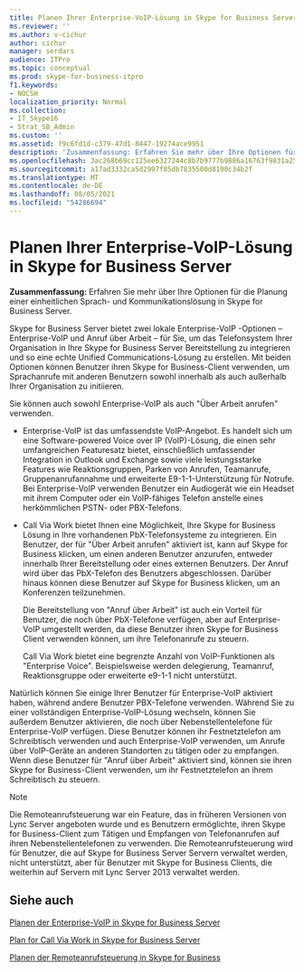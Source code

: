 ```yaml
---
title: Planen Ihrer Enterprise-VoIP-Lösung in Skype for Business Server
ms.reviewer: ''
ms.author: v-cichur
author: cichur
manager: serdars
audience: ITPro
ms.topic: conceptual
ms.prod: skype-for-business-itpro
f1.keywords:
- NOCSH
localization_priority: Normal
ms.collection:
- IT_Skype16
- Strat_SB_Admin
ms.custom: ''
ms.assetid: f9c6fd1d-c379-47d1-8447-19274ace9951
description: 'Zusammenfassung: Erfahren Sie mehr über Ihre Optionen für die Planung einer einheitlichen Sprach- und Kommunikationslösung in Skype for Business Server.'
ms.openlocfilehash: 3ac268b69cc125ee6327244c8b7b9777b9886a16763f9831a2582a935f931432
ms.sourcegitcommit: a17ad3332ca5d2997f85db7835500d8190c34b2f
ms.translationtype: MT
ms.contentlocale: de-DE
ms.lasthandoff: 08/05/2021
ms.locfileid: "54286694"
---
```

# <a name="plan-your-enterprise-voice-solution-in-skype-for-business-server"></a>Planen Ihrer Enterprise-VoIP-Lösung in Skype for Business Server
 
**Zusammenfassung:** Erfahren Sie mehr über Ihre Optionen für die Planung einer einheitlichen Sprach- und Kommunikationslösung in Skype for Business Server.
  
Skype for Business Server bietet zwei lokale Enterprise-VoIP -Optionen – Enterprise-VoIP und Anruf über Arbeit – für Sie, um das Telefonsystem Ihrer Organisation in Ihre Skype for Business Server Bereitstellung zu integrieren und so eine echte Unified Communications-Lösung zu erstellen. Mit beiden Optionen können Benutzer ihren Skype for Business-Client verwenden, um Sprachanrufe mit anderen Benutzern sowohl innerhalb als auch außerhalb Ihrer Organisation zu initiieren.
  
Sie können auch sowohl Enterprise-VoIP als auch "Über Arbeit anrufen" verwenden.
  
- Enterprise-VoIP ist das umfassendste VoIP-Angebot. Es handelt sich um eine Software-powered Voice over IP (VoIP)-Lösung, die einen sehr umfangreichen Featuresatz bietet, einschließlich umfassender Integration in Outlook und Exchange sowie viele leistungsstarke Features wie Reaktionsgruppen, Parken von Anrufen, Teamanrufe, Gruppenanrufannahme und erweiterte E9-1-1-Unterstützung für Notrufe. Bei Enterprise-VoIP verwenden Benutzer ein Audiogerät wie ein Headset mit ihrem Computer oder ein VoIP-fähiges Telefon anstelle eines herkömmlichen PSTN- oder PBX-Telefons.
    
- Call Via Work bietet Ihnen eine Möglichkeit, Ihre Skype for Business Lösung in Ihre vorhandenen PbX-Telefonsysteme zu integrieren. Ein Benutzer, der für "Über Arbeit anrufen" aktiviert ist, kann auf Skype for Business klicken, um einen anderen Benutzer anzurufen, entweder innerhalb Ihrer Bereitstellung oder eines externen Benutzers. Der Anruf wird über das PbX-Telefon des Benutzers abgeschlossen. Darüber hinaus können diese Benutzer auf Skype for Business klicken, um an Konferenzen teilzunehmen.
    
    Die Bereitstellung von "Anruf über Arbeit" ist auch ein Vorteil für Benutzer, die noch über PbX-Telefone verfügen, aber auf Enterprise-VoIP umgestellt werden, da diese Benutzer ihren Skype for Business Client verwenden können, um ihre Telefonanrufe zu steuern.
    
     Call Via Work bietet eine begrenzte Anzahl von VoIP-Funktionen als "Enterprise Voice". Beispielsweise werden delegierung, Teamanruf, Reaktionsgruppe oder erweiterte e9-1-1 nicht unterstützt.
    
Natürlich können Sie einige Ihrer Benutzer für Enterprise-VoIP aktiviert haben, während andere Benutzer PBX-Telefone verwenden. Während Sie zu einer vollständigen Enterprise-VoIP-Lösung wechseln, können Sie außerdem Benutzer aktivieren, die noch über Nebenstellentelefone für Enterprise-VoIP verfügen. Diese Benutzer können ihr Festnetztelefon am Schreibtisch verwenden und auch Enterprise-VoIP verwenden, um Anrufe über VoIP-Geräte an anderen Standorten zu tätigen oder zu empfangen. Wenn diese Benutzer für "Anruf über Arbeit" aktiviert sind, können sie ihren Skype for Business-Client verwenden, um ihr Festnetztelefon an ihrem Schreibtisch zu steuern.
  
> [!NOTE]
> Die Remoteanrufsteuerung war ein Feature, das in früheren Versionen von Lync Server angeboten wurde und es Benutzern ermöglichte, ihren Skype for Business-Client zum Tätigen und Empfangen von Telefonanrufen auf ihren Nebenstellentelefonen zu verwenden. Die Remoteanrufsteuerung wird für Benutzer, die auf Skype for Business Server Servern verwaltet werden, nicht unterstützt, aber für Benutzer mit Skype for Business Clients, die weiterhin auf Servern mit Lync Server 2013 verwaltet werden. 
  
## <a name="see-also"></a>Siehe auch


[Planen der Enterprise-VoIP in Skype for Business Server](enterprise-voice.md)
  
[Plan for Call Via Work in Skype for Business Server](call-via-work.md)
  
[Planen der Remoteanrufsteuerung in Skype for Business](remote-call-control.md)

